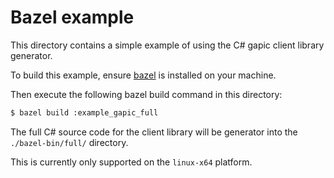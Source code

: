 # Bazel example

This directory contains a simple example of using the C# gapic client
library generator.

To build this example, ensure [bazel](https://bazel.build/) is installed
on your machine.

Then execute the following bazel build command in this directory:

```bash
$ bazel build :example_gapic_full
```

The full C# source code for the client library will be generator into the
`./bazel-bin/full/` directory.

This is currently only supported on the `linux-x64` platform.
